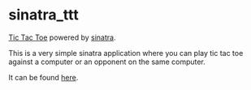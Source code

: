 # sinatra_ttt

[Tic Tac Toe][tic-tac-toe-wiki] powered by [sinatra][sinatra-site].

This is a very simple sinatra application where you can play tic tac
toe against a computer or an opponent on the same computer.

It can be found [here][herokuapp].

[tic-tac-toe-wiki]: https://en.wikipedia.org/wiki/Tic-tac-toe
[sinatra-site]: http://sinatrarb.com/
[herokuapp]: https://just-a-tic-tac-toe-app.herokuapp.com/
